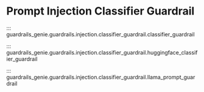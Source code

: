 # Prompt Injection Classifier Guardrail

::: guardrails_genie.guardrails.injection.classifier_guardrail.classifier_guardrail

::: guardrails_genie.guardrails.injection.classifier_guardrail.huggingface_classifier_guardrail

::: guardrails_genie.guardrails.injection.classifier_guardrail.llama_prompt_guardrail
